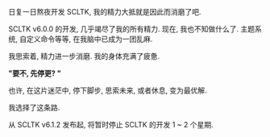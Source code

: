 日复一日熬夜开发 SCLTK, 我的精力大抵就是因此而消磨了吧.

SCLTK v6.0.0 的开发, 几乎竭尽了我的所有精力. 现在, 我也不知做什么了. 主题系统, 自定义命令等等, 在我脑中已成为一团乱麻.

我思索着, 精力进一步消磨. 我的身体充满了疲惫.

**"要不, 先停更? "**

也许, 在这片迷茫中, 停下脚步, 思索未来, 或者休息, 变为最优解.

我选择了这条路.

从 SCLTK v6.1.2 发布起, 将暂时停止 SCLTK 的开发 1 ~ 2 个星期.